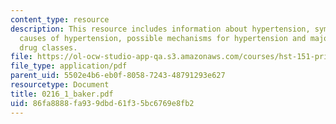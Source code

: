 ```yaml
---
content_type: resource
description: This resource includes information about hypertension, symptoms of hypertension,
  causes of hypertension, possible mechanisms for hypertension and major antihypertensive
  drug classes.
file: https://ol-ocw-studio-app-qa.s3.amazonaws.com/courses/hst-151-principles-of-pharmacology-spring-2005/86fa8888fa939dbd61f35bc6769e8fb2_0216_1_baker.pdf
file_type: application/pdf
parent_uid: 5502e4b6-eb0f-8058-7243-48791293e627
resourcetype: Document
title: 0216_1_baker.pdf
uid: 86fa8888-fa93-9dbd-61f3-5bc6769e8fb2
---
```

